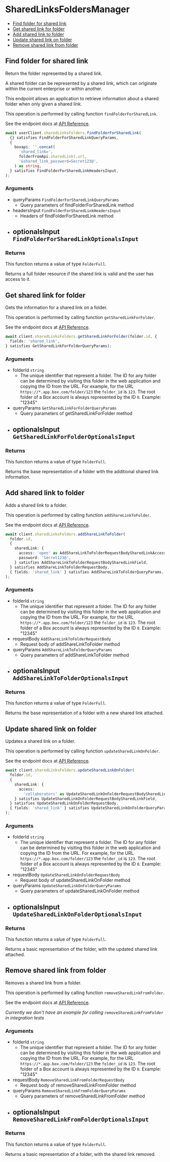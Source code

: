# SharedLinksFoldersManager

- [Find folder for shared link](#find-folder-for-shared-link)
- [Get shared link for folder](#get-shared-link-for-folder)
- [Add shared link to folder](#add-shared-link-to-folder)
- [Update shared link on folder](#update-shared-link-on-folder)
- [Remove shared link from folder](#remove-shared-link-from-folder)

## Find folder for shared link

Return the folder represented by a shared link.

A shared folder can be represented by a shared link,
which can originate within the current enterprise or within another.

This endpoint allows an application to retrieve information about a
shared folder when only given a shared link.

This operation is performed by calling function `findFolderForSharedLink`.

See the endpoint docs at
[API Reference](https://developer.box.com/reference/get-shared-items--folders/).

<!-- sample get_shared_items#folders -->

```ts
await userClient.sharedLinksFolders.findFolderForSharedLink(
  {} satisfies FindFolderForSharedLinkQueryParams,
  {
    boxapi: ''.concat(
      'shared_link=',
      folderFromApi.sharedLink!.url,
      '&shared_link_password=Secret123@',
    ) as string,
  } satisfies FindFolderForSharedLinkHeadersInput,
);
```

### Arguments

- queryParams `FindFolderForSharedLinkQueryParams`
  - Query parameters of findFolderForSharedLink method
- headersInput `FindFolderForSharedLinkHeadersInput`
  - Headers of findFolderForSharedLink method
- optionalsInput `FindFolderForSharedLinkOptionalsInput`
  -

### Returns

This function returns a value of type `FolderFull`.

Returns a full folder resource if the shared link is valid and
the user has access to it.

## Get shared link for folder

Gets the information for a shared link on a folder.

This operation is performed by calling function `getSharedLinkForFolder`.

See the endpoint docs at
[API Reference](https://developer.box.com/reference/get-folders-id--get-shared-link/).

<!-- sample get_folders_id#get_shared_link -->

```ts
await client.sharedLinksFolders.getSharedLinkForFolder(folder.id, {
  fields: 'shared_link',
} satisfies GetSharedLinkForFolderQueryParams);
```

### Arguments

- folderId `string`
  - The unique identifier that represent a folder. The ID for any folder can be determined by visiting this folder in the web application and copying the ID from the URL. For example, for the URL `https://*.app.box.com/folder/123` the `folder_id` is `123`. The root folder of a Box account is always represented by the ID `0`. Example: "12345"
- queryParams `GetSharedLinkForFolderQueryParams`
  - Query parameters of getSharedLinkForFolder method
- optionalsInput `GetSharedLinkForFolderOptionalsInput`
  -

### Returns

This function returns a value of type `FolderFull`.

Returns the base representation of a folder with the
additional shared link information.

## Add shared link to folder

Adds a shared link to a folder.

This operation is performed by calling function `addShareLinkToFolder`.

See the endpoint docs at
[API Reference](https://developer.box.com/reference/put-folders-id--add-shared-link/).

<!-- sample put_folders_id#add_shared_link -->

```ts
await client.sharedLinksFolders.addShareLinkToFolder(
  folder.id,
  {
    sharedLink: {
      access: 'open' as AddShareLinkToFolderRequestBodySharedLinkAccessField,
      password: 'Secret123@',
    } satisfies AddShareLinkToFolderRequestBodySharedLinkField,
  } satisfies AddShareLinkToFolderRequestBody,
  { fields: 'shared_link' } satisfies AddShareLinkToFolderQueryParams,
);
```

### Arguments

- folderId `string`
  - The unique identifier that represent a folder. The ID for any folder can be determined by visiting this folder in the web application and copying the ID from the URL. For example, for the URL `https://*.app.box.com/folder/123` the `folder_id` is `123`. The root folder of a Box account is always represented by the ID `0`. Example: "12345"
- requestBody `AddShareLinkToFolderRequestBody`
  - Request body of addShareLinkToFolder method
- queryParams `AddShareLinkToFolderQueryParams`
  - Query parameters of addShareLinkToFolder method
- optionalsInput `AddShareLinkToFolderOptionalsInput`
  -

### Returns

This function returns a value of type `FolderFull`.

Returns the base representation of a folder with a new shared
link attached.

## Update shared link on folder

Updates a shared link on a folder.

This operation is performed by calling function `updateSharedLinkOnFolder`.

See the endpoint docs at
[API Reference](https://developer.box.com/reference/put-folders-id--update-shared-link/).

<!-- sample put_folders_id#update_shared_link -->

```ts
await client.sharedLinksFolders.updateSharedLinkOnFolder(
  folder.id,
  {
    sharedLink: {
      access:
        'collaborators' as UpdateSharedLinkOnFolderRequestBodySharedLinkAccessField,
    } satisfies UpdateSharedLinkOnFolderRequestBodySharedLinkField,
  } satisfies UpdateSharedLinkOnFolderRequestBody,
  { fields: 'shared_link' } satisfies UpdateSharedLinkOnFolderQueryParams,
);
```

### Arguments

- folderId `string`
  - The unique identifier that represent a folder. The ID for any folder can be determined by visiting this folder in the web application and copying the ID from the URL. For example, for the URL `https://*.app.box.com/folder/123` the `folder_id` is `123`. The root folder of a Box account is always represented by the ID `0`. Example: "12345"
- requestBody `UpdateSharedLinkOnFolderRequestBody`
  - Request body of updateSharedLinkOnFolder method
- queryParams `UpdateSharedLinkOnFolderQueryParams`
  - Query parameters of updateSharedLinkOnFolder method
- optionalsInput `UpdateSharedLinkOnFolderOptionalsInput`
  -

### Returns

This function returns a value of type `FolderFull`.

Returns a basic representation of the folder, with the updated shared
link attached.

## Remove shared link from folder

Removes a shared link from a folder.

This operation is performed by calling function `removeSharedLinkFromFolder`.

See the endpoint docs at
[API Reference](https://developer.box.com/reference/put-folders-id--remove-shared-link/).

_Currently we don't have an example for calling `removeSharedLinkFromFolder` in integration tests_

### Arguments

- folderId `string`
  - The unique identifier that represent a folder. The ID for any folder can be determined by visiting this folder in the web application and copying the ID from the URL. For example, for the URL `https://*.app.box.com/folder/123` the `folder_id` is `123`. The root folder of a Box account is always represented by the ID `0`. Example: "12345"
- requestBody `RemoveSharedLinkFromFolderRequestBody`
  - Request body of removeSharedLinkFromFolder method
- queryParams `RemoveSharedLinkFromFolderQueryParams`
  - Query parameters of removeSharedLinkFromFolder method
- optionalsInput `RemoveSharedLinkFromFolderOptionalsInput`
  -

### Returns

This function returns a value of type `FolderFull`.

Returns a basic representation of a folder, with the shared link removed.
